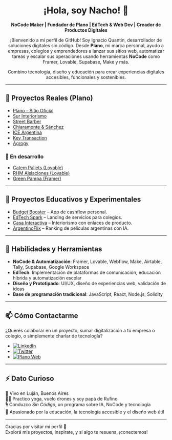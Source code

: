 <div align="center">

# ¡Hola, soy Nacho! 👋

**NoCode Maker | Fundador de Plano | EdTech & Web Dev | Creador de Productos Digitales**

¡Bienvenido a mi perfil de GitHub! Soy Ignacio Quantin, desarrollador de soluciones digitales sin código. Desde **Plano**, mi marca personal, ayudo a empresas, colegios y emprendedores a lanzar sus sitios web, automatizar tareas y escalar sus operaciones usando herramientas **NoCode** como Framer, Lovable, Supabase, Make y más.

Combino tecnología, diseño y educación para crear experiencias digitales accesibles, funcionales y sostenibles.

</div>

---

## 🚀 Proyectos Reales (Plano)

- [Plano – Sitio Oficial](https://www.planoweb.com.ar/)
- [Sur Interiorismo](https://www.surinteriorismo.com/)
- [Street Barber](https://www.streetbarber.com.ar/)
- [Chiaramonte & Sánchez](https://www.chiaramontesanchez.com.ar/)
- [ICE Argentina](https://www.iceargentina.com/)
- [Key Transaction](https://www.keytransaction.com.ar/)
- [Agrogy](https://www.agrogy.com/)

### 🔧 En desarrollo

- [Catem Pallets (Lovable)](https://catem-pallet-web.lovable.app/)
- [RHM Aislaciones (Lovable)](https://rhm-aislaciones-avanzadas-web.lovable.app/)
- [Green Pampa (Framer)](https://big-try-783297.framer.app/)

---

## 🧪 Proyectos Educativos y Experimentales

- [Budget Booster](https://budget-booster.lovable.app/) – App de cashflow personal.
- [EdTech Spark](https://edtech-spark-landing.lovable.app/) – Landing de servicios para colegios.
- [Casa Interactiva](https://divain-casa-pastel.lovable.app/) – Interiorismo con enlaces de producto.
- [ArgentinoFlix](https://argentino-flix-ranker.lovable.app/) – Ranking de películas argentinas con IA.

---

## 🌟 Habilidades y Herramientas

- **NoCode & Automatización**: Framer, Lovable, Webflow, Make, Airtable, Tally, Supabase, Google Workspace
- **EdTech**: Implementación de plataformas de comunicación, educación híbrida y automatización escolar
- **Diseño y Prototipado**: UI/UX, diseño de experiencias web, validación de ideas
- **Base de programación tradicional**: JavaScript, React, Node.js, Solidity

---

## 📫 Cómo Contactarme

¿Querés colaborar en un proyecto, sumar digitalización a tu empresa o colegio, o simplemente charlar de tecnología?

- [![LinkedIn](https://img.shields.io/badge/-LinkedIn-blue?style=flat-square&logo=linkedin&logoColor=white)](https://www.linkedin.com/in/ignacio-quantin/)
- [![Twitter](https://img.shields.io/badge/-Twitter-blue?style=flat-square&logo=twitter&logoColor=white)](https://twitter.com/ignacioquantin)
- [![Plano Web](https://img.shields.io/badge/-Plano%20Web-brightgreen?style=flat-square&logo=firefox&logoColor=white)](https://www.planoweb.com.ar/)

---

## ⚡ Dato Curioso

📍 Vivo en Luján, Buenos Aires  
🧘‍♂️ Practico yoga, vuelo drones y soy papá de Rufino  
🎙️ Conduzco *Sin Código*, un programa sobre IA, NoCode y tecnología  
🌱 Apasionado por la educación, la tecnología accesible y el diseño web útil

---

Gracias por visitar mi perfil 🙌  
Explorá mis proyectos, inspirate, y si algo te resuena, ¡conectemos!

